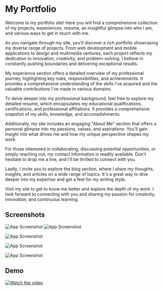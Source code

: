 # My Portfolio 

Welcome to my portfolio site! Here you will find a comprehensive collection of my projects, experiences, resume, an insightful glimpse into who I am, and various ways to get in touch with me.

As you navigate through my site, you'll discover a rich portfolio showcasing my diverse range of projects. From web development and mobile applications to design and multimedia ventures, each project reflects my dedication to innovation, creativity, and problem-solving. I believe in constantly pushing boundaries and delivering exceptional results.

My experience section offers a detailed overview of my professional journey, highlighting key roles, responsibilities, and achievements. It provides a comprehensive understanding of the skills I've acquired and the valuable contributions I've made in various domains.

To delve deeper into my professional background, feel free to explore my detailed resume, which encapsulates my educational qualifications, certifications, and professional affiliations. It provides a comprehensive snapshot of my skills, knowledge, and accomplishments.

Additionally, my site includes an engaging "About Me" section that offers a personal glimpse into my passions, values, and aspirations. You'll gain insight into what drives me and how my unique perspective shapes my work.

For those interested in collaborating, discussing potential opportunities, or simply reaching out, my contact information is readily available. Don't hesitate to drop me a line, and I'll be thrilled to connect with you.

Lastly, I invite you to explore the blog section, where I share my thoughts, insights, and articles on a wide range of topics. It's a great way to dive deeper into my expertise and get a feel for my writing style.

Visit my site to get to know me better and explore the depth of my work. I look forward to connecting with you and sharing my passion for creativity, innovation, and continuous learning.

## Screenshots

![App Screenshot](https://github.com/SprihaAnand/MyPortfolio/assets/97617046/df34353d-37a4-4591-a98a-12f83af2ddab)
![App Screenshot](https://github.com/SprihaAnand/MyPortfolio/assets/97617046/da2538cc-b917-42e1-a088-32e33dcddddf)

![App Screenshot](https://github.com/SprihaAnand/MyPortfolio/assets/97617046/fc21d7fc-6ba7-4192-a4bf-177bf39f7872)


![App Screenshot](https://github.com/SprihaAnand/MyPortfolio/assets/97617046/b07b9ead-4ddb-494f-90fe-efd4f6734673)


![App Screenshot](https://github.com/SprihaAnand/MyPortfolio/assets/97617046/4f15eb35-a0d0-4e24-bbec-551b4a65f3e3)



## Demo

[![Watch the video](https://github.com/SprihaAnand/MyPortfolio/assets/97617046/4f86aa8d-0612-4780-ab70-a55d4fb9e0f2)](https://github.com/SprihaAnand/MyPortfolio/assets/97617046/0b1a2bbe-77e6-4ce5-8542-dcd21aef1c64)


